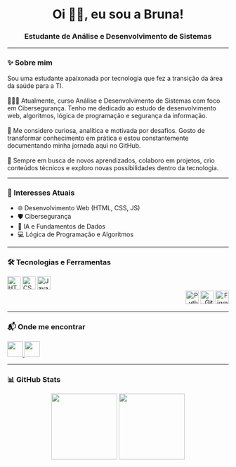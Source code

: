 <h1 align="center">Oi 👋🏻, eu sou a Bruna!</h1>
<h3 align="center">Estudante de Análise e Desenvolvimento de Sistemas </h3>

---

### ✨ Sobre mim

<p align="left">
Sou uma estudante apaixonada por tecnologia que fez a transição da área da saúde para a TI. <br><br>
👩🏻‍💻 Atualmente, curso Análise e Desenvolvimento de Sistemas com foco em Cibersegurança. Tenho me dedicado ao estudo de desenvolvimento web, algoritmos, lógica de programação e segurança da informação.<br><br>
🚀 Me considero curiosa, analítica e motivada por desafios. Gosto de transformar conhecimento em prática e estou constantemente documentando minha jornada aqui no GitHub.<br><br>
🌱 Sempre em busca de novos aprendizados, colaboro em projetos, crio conteúdos técnicos e exploro novas possibilidades dentro da tecnologia.
</p>

---

### 🎯 Interesses Atuais

- 🌐 Desenvolvimento Web (HTML, CSS, JS)
- 🛡️ Cibersegurança
- 🤖 IA e Fundamentos de Dados
- 💻 Lógica de Programação e Algoritmos


---

### 🛠️ Tecnologias e Ferramentas

<div align="left">
  <img src="https://cdn.jsdelivr.net/gh/devicons/devicon/icons/html5/html5-original.svg" height="30" alt="HTML5" />
  <img src="https://cdn.jsdelivr.net/gh/devicons/devicon/icons/css3/css3-original.svg" height="30" alt="CSS3" />
  <img src="https://cdn.jsdelivr.net/gh/devicons/devicon/icons/javascript/javascript-original.svg" height="30" alt="JavaScript" />
</div>

<div align="right">
  <img src="https://cdn.jsdelivr.net/gh/devicons/devicon/icons/python/python-original.svg" height="30" alt="Python" />
  <img src="https://cdn.jsdelivr.net/gh/devicons/devicon/icons/git/git-original.svg" height="30" alt="Git" />
  <img src="https://cdn.jsdelivr.net/gh/devicons/devicon/icons/figma/figma-original.svg" height="30" alt="Figma" />
</div>

---

### 📬 Onde me encontrar

<div align="left">
  <a href="https://www.linkedin.com/in/bruna-franzon-4a8a23355/" target="_blank">
    <img src="https://img.shields.io/static/v1?message=LinkedIn&logo=linkedin&label=&color=0077B5&logoColor=white&labelColor=&style=for-the-badge" height="35" />
  </a>
  <a href="mailto:brukifranzon@gmail.com" target="_blank">
    <img src="https://img.shields.io/static/v1?message=Gmail&logo=gmail&label=&color=D14836&logoColor=white&labelColor=&style=for-the-badge" height="35" />
  </a>
</div>

---

### 📊 GitHub Stats

<div align="center">
  <img src="https://github-readme-stats.vercel.app/api?username=brunifruni&show_icons=true&theme=dracula&locale=pt-br&hide_border=false" height="150"/>
  <img src="https://github-readme-stats.vercel.app/api/top-langs?username=brunifruni&layout=compact&langs_count=5&theme=dracula&hide_border=false" height="150"/>
</div>
